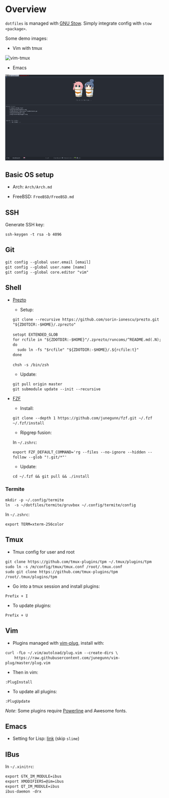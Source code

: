 # Overview

`dotfiles` is managed with [GNU Stow](https://www.gnu.org/software/stow/manual/stow.html).
Simply integrate config with `stow <package>`.

Some demo images:

+ Vim with tmux

![vim-tmux](https://i.imgur.com/r7Gcmxe.png)

+ Emacs

![emacs](demo/emacs-03-19-2018.png)


## Basic OS setup

+ Arch: `Arch/Arch.md`

+ FreeBSD: `FreeBSD/FreeBSD.md`


## SSH

Generate SSH key:

```
ssh-keygen -t rsa -b 4096
```


## Git

```
git config --global user.email [email]
git config --global user.name [name]
git config --global core.editor "vim"
```


## Shell

* [Prezto](https://github.com/sorin-ionescu/prezto)

    + Setup:

    ```
    git clone --recursive https://github.com/sorin-ionescu/prezto.git "${ZDOTDIR:-$HOME}/.zprezto"

    setopt EXTENDED_GLOB
    for rcfile in "${ZDOTDIR:-$HOME}"/.zprezto/runcoms/^README.md(.N); do
      sudo ln -fs "$rcfile" "${ZDOTDIR:-$HOME}/.${rcfile:t}"
    done

    chsh -s /bin/zsh
    ```

    + Update:

    ```
    git pull origin master
    git submodule update --init --recursive
    ```


* [FZF](https://github.com/junegunn/fzf.git)

    * Install:

    ```
    git clone --depth 1 https://github.com/junegunn/fzf.git ~/.fzf
    ~/.fzf/install
    ```

    * Ripgrep fusion:

    In `~/.zshrc`:

    ```
    export FZF_DEFAULT_COMMAND='rg --files --no-ignore --hidden --follow --glob "!.git/*"'
    ```

    * Update:

    ```
    cd ~/.fzf && git pull && ./install
    ```


### Termite

```
mkdir -p ~/.config/termite
ln  -s ~/dotfiles/termite/gruvbox ~/.config/termite/config
```

In `~/.zshrc`:

```
export TERM=xterm-256color
```


## Tmux

+ Tmux config for user and root

```
git clone https://github.com/tmux-plugins/tpm ~/.tmux/plugins/tpm
sudo ln -s /m/config/tmux/tmux.conf /root/.tmux.conf
sudo git clone https://github.com/tmux-plugins/tpm /root/.tmux/plugins/tpm
```

+ Go into a tmux session and install plugins:

```
Prefix + I
```

+ To update plugins:

```
Prefix + U
```


## Vim

+ Plugins managed with [vim-plug](https://github.com/junegunn/vim-plug#installation), install with:

```
curl -fLo ~/.vim/autoload/plug.vim --create-dirs \
    https://raw.githubusercontent.com/junegunn/vim-plug/master/plug.vim
```

+ Then in vim:

```
:PlugInstall
```

+ To update all plugins:

```
:PlugUpdate
```

*Note*: Some plugins require [Powerline](https://github.com/powerline/fonts) and Awesome fonts.


## Emacs

+ Setting for Lisp: [link](http://lisp-lang.org/learn/getting-started/) (skip `slime`)


## IBus

In `~/.xinitrc`:

```
export GTK_IM_MODULE=ibus
export XMODIFIERS=@im=ibus
export QT_IM_MODULE=ibus
ibus-daemon -drx
```
